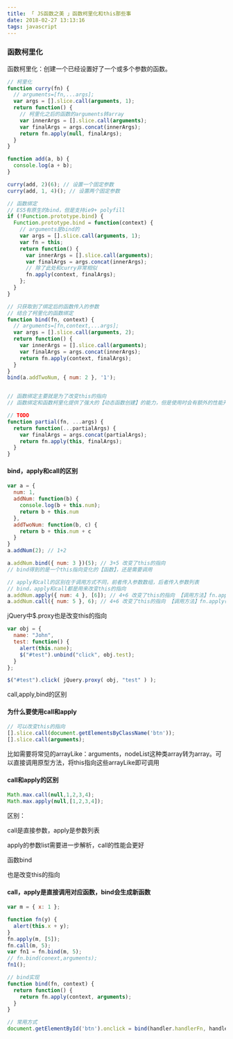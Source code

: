 ```yaml
---
title: 「 JS函数之美 」函数柯里化和this那些事
date: 2018-02-27 13:13:16
tags: javascript
---
```

### 函数柯里化

函数柯里化：创建一个已经设置好了一个或多个参数的函数。

<!-- more -->

```javascript
// 柯里化
function curry(fn) {
  // arguments=[fn,...args];
  var args = [].slice.call(arguments, 1);
  return function() {
    // 柯里化之后的函数的arguments转array
    var innerArgs = [].slice.call(arguments);
    var finalArgs = args.concat(innerArgs);
    return fn.apply(null, finalArgs);
  }
}

function add(a, b) {
  console.log(a + b);
}

curry(add, 2)(6); // 设置一个固定参数
curry(add, 1, 4)(); // 设置两个固定参数

// 函数绑定
// ES5有原生的bind，但是支持ie9+ polyfill
if (!Function.prototype.bind) {
  Function.prototype.bind = function(context) {
    // arguments是bind的
    var args = [].slice.call(arguments, 1);
    var fn = this;
    return function() {
      var innerArgs = [].slice.call(arguments);
      var finalArgs = args.concat(innerArgs);
      // 除了此处和curry非常相似
      fn.apply(context, finalArgs);
    };
  }
}

// 只获取到了绑定后的函数传入的参数
// 结合了柯里化的函数绑定
function bind(fn, context) {
  // arguments=[fn,context,...args];
  var args = [].slice.call(arguments, 2);
  return function() {
    var innerArgs = [].slice.call(arguments);
    var finalArgs = args.concat(innerArgs);
    return fn.apply(context, finalArgs);
  }
}
bind(a.addTwoNum, { num: 2 }, '1');


// 函数绑定主要就是为了改变this的指向
// 函数绑定和函数柯里化提供了强大的【动态函数创建】的能力，但是使用时会有额外的性能开销

// TODO
function partial(fn, ...args) {
  return function(...partialArgs) {
    var finalArgs = args.concat(partialArgs);
    return fn.apply(this, finalArgs);
  }
}
```

#### bind，apply和call的区别

```js
var a = {
  num: 1,
  addNum: function(b) {
    console.log(b + this.num);
    return b + this.num
  },
  addTwoNum: function(b, c) {
    return b + this.num + c
  }
}
a.addNum(2); // 1+2

a.addNum.bind({ num: 3 })(5); // 3+5 改变了this的指向
// bind得到的是一个this指向变化的【函数】，还是需要调用

// apply和call的区别在于调用方式不同，前者传入参数数组，后者传入参数列表
// bind，apply和call都是用来改变this的指向
a.addNum.apply({ num: 4 }, [6]); // 4+6 改变了this的指向 【调用方法】fn.apply(context,args);
a.addNum.call({ num: 5 }, 6); // 4+6 改变了this的指向 【调用方法】fn.apply(context,...args);
```

jQuery中$.proxy也是改变this的指向

```js
var obj = {
  name: "John",
  test: function() {
    alert(this.name);
    $("#test").unbind("click", obj.test);
  }
};

$("#test").click( jQuery.proxy( obj, "test" ) );
```
call,apply,bind的区别
<!-- more -->

#### 为什么要使用call和apply

```js
// 可以改变this的指向
[].slice.call(document.getElementsByClassName('btn'));
[].slice.call(arguments);
```

比如需要将常见的arrayLike：arguments，nodeList这种类array转为array。可以直接调用原型方法，将this指向这些arrayLike即可调用

#### call和apply的区别

```js
Math.max.call(null,1,2,3,4);
Math.max.apply(null,[1,2,3,4]);
```

区别：

call是直接参数，apply是参数列表

apply的参数list需要进一步解析，call的性能会更好

函数bind

也是改变this的指向

#### call，apply是直接调用对应函数，bind会生成新函数

```js
var m = { x: 1 };

function fn(y) {
  alert(this.x + y);
}
fn.apply(m, [5]);
fn.call(m, 5);
var fn1 = fn.bind(m, 5);
// fn.bind(conext,arguments);
fn1();

// bind实现
function bind(fn, context) {
  return function() {
    return fn.apply(context, arguments);
  }
}

// 常用方式
document.getElementById('btn').onclick = bind(handler.handlerFn, handler);
```



